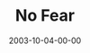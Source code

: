 ---
layout: message
category: message
series: "Fear Factor"
title: "No Fear"
date: 2003-10-04-00-00
message_id: 203
audio: "http://s3.amazonaws.com/crossroads-media/media/legacy/mp3/FF_05_10-05-03_No_Fear.mp3"
audio-duration: "34:11"
explicit: "N"
---